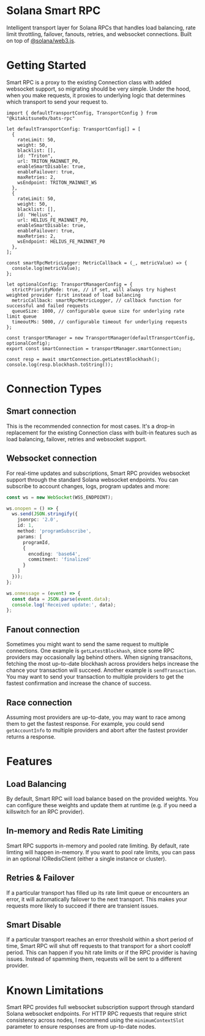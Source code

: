 # Solana Smart RPC

Intelligent transport layer for Solana RPCs that handles load balancing, rate limit throttling, failover, fanouts, retries, and websocket connections. Built on top of [@solana/web3.js](https://www.npmjs.com/package/@solana/web3.js).

# Getting Started

Smart RPC is a proxy to the existing Connection class with added websocket support, so migrating should be very simple. Under the hood, when you make requests, it proxies to underlying logic that determines which transport to send your request to.

```tsx
import { defaultTransportConfig, TransportConfig } from "@kitakitsune0x/bats-rpc"

let defaultTransportConfig: TransportConfig[] = [
  {
    rateLimit: 50,
    weight: 50,
    blacklist: [],
    id: "Triton",
    url: TRITON_MAINNET_P0,
    enableSmartDisable: true,
    enableFailover: true,
    maxRetries: 2,
    wsEndpoint: TRITON_MAINNET_WS
  },
  {
    rateLimit: 50,
    weight: 50,
    blacklist: [],
    id: "Helius",
    url: HELIUS_FE_MAINNET_P0,
    enableSmartDisable: true,
    enableFailover: true,
    maxRetries: 2,
    wsEndpoint: HELIUS_FE_MAINNET_P0
  },
];

const smartRpcMetricLogger: MetricCallback = (_, metricValue) => {
  console.log(metricValue);
};

let optionalConfig: TransportManagerConfig = {
  strictPriorityMode: true, // if set, will always try highest weighted provider first instead of load balancing
  metricCallback: smartRpcMetricLogger, // callback function for successful and failed requests
  queueSize: 1000, // configurable queue size for underlying rate limit queue
  timeoutMs: 5000, // configurable timeout for underlying requests
};

const transportManager = new TransportManager(defaultTransportConfig, optionalConfig);
export const smartConnection = transportManager.smartConnection;

const resp = await smartConnection.getLatestBlockhash();
console.log(resp.blockhash.toString());
```

# Connection Types

## Smart connection

This is the recommended connection for most cases. It's a drop-in replacement for the existing Connection class with built-in features such as load balancing, failover, retries and websocket support.

## Websocket connection

For real-time updates and subscriptions, Smart RPC provides websocket support through the standard Solana websocket endpoints. You can subscribe to account changes, logs, program updates and more:

```typescript
const ws = new WebSocket(WSS_ENDPOINT);

ws.onopen = () => {
  ws.send(JSON.stringify({
    jsonrpc: '2.0',
    id: 1,
    method: 'programSubscribe',
    params: [
      programId,
      {
        encoding: 'base64',
        commitment: 'finalized'
      }
    ]
  }));
};

ws.onmessage = (event) => {
  const data = JSON.parse(event.data);
  console.log('Received update:', data);
};
```

## Fanout connection

Sometimes you might want to send the same request to multiple connections. One example is `getLatestBlockhash`, since some RPC providers may occasionally lag behind others. When signing transacitons, fetching the most up-to-date blockhash across providers helps increase the chance your transaction will succeed. Another example is `sendTransaction`. You may want to send your transaction to multiple providers to get the fastest confirmation and increase the chance of success.

## Race connection

Assuming most providers are up-to-date, you may want to race among them to get the fastest response. For example, you could send `getAccountInfo` to multiple providers and abort after the fastest provider returns a response.

# Features

## Load Balancing

By default, Smart RPC will load balance based on the provided weights. You can configure these weights and update them at runtime (e.g. if you need a killswitch for an RPC provider).

## In-memory and Redis Rate Limiting

Smart RPC supports in-memory and pooled rate limiting. By default, rate limting will happen in-memory. If you want to pool rate limits, you can pass in an optional IORedisClient (either a single instance or cluster).

## Retries & Failover

If a particular transport has filled up its rate limit queue or encounters an error, it will automatically failover to the next transport. This makes your requests more likely to succeed if there are transient issues.

## Smart Disable

If a particular transport reaches an error threshold within a short period of time, Smart RPC will shut off requests to that transport for a short cooloff period. This can happen if you hit rate limits or if the RPC provider is having issues. Instead of spamming them, requests will be sent to a different provider.

# Known Limitations

Smart RPC provides full websocket subscription support through standard Solana websocket endpoints. For HTTP RPC requests that require strict consistency across nodes, I recommend using the `minimumContextSlot` parameter to ensure responses are from up-to-date nodes.
